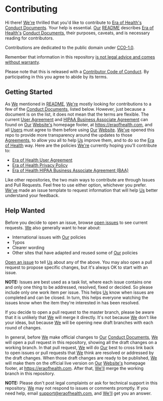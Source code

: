 # Contributing

Hi there! [We're](terminology.md#era-of-health) thrilled that you'd like to contribute to [Era of Health's](terminology.md#era-of-health) [Conduct Documents](terminology.md#conduct-documents). Your help is essential. [Our](terminology.md#era-of-health) [README](README.md) describes [Era of Health's](terminology.md#era-of-health) [Conduct Documents](terminology.md#conduct-documents), their purposes, caveats, and is necessary reading for contributors.

Contributions are dedicated to the public domain under [CC0-1.0](LICENSE.md).

Remember that information in this repository [is not legal advice and comes without warranty](README.md#disclaimer).

Please note that this is released with a [Contributor Code of Conduct](https://www.contributor-covenant.org/version/1/4/code-of-conduct). By participating in this you agree to abide by its terms.

## Getting Started

As [We](terminology.md#era-of-health) mentioned in [README](README.md), [We're](terminology.md#era-of-health) mostly looking for contributions to a few of the [Conduct Documents](terminology.md#conduct-documents), listed below. However, just because a document is on the list, it does not mean that the terms are flexible. The current [User Agreement](user-agreement.md) and [HIPAA Business Associate Agreement](hipaa-baa.md) can found on [Our](terminology.md#era-of-health) [Website's](terminology.md#website) homepage footer, at https://eraofhealth.com, and all [Users](terminology.md#users) must agree to them before using [Our](terminology.md#era-of-health) [Website](terminology.md#website). [We've](terminology.md#era-of-health) opened this repo to provide more transparency around the updates to those [Agreements](terminology.md#agreement), to allow you all to help [Us](terminology.md#era-of-health) improve them, and to do so the [Era of Health](terminology.md#era-of-health) way. Here are the policies [We're](terminology.md#era-of-health) currently hoping you'll contribute to:

* [Era of Health User Agreement](https://eraofhealth.com/user-agreement)
* [Era of Health Privacy Policy](https://eraofhealth.com/privacy-policy)
* [Era of Health HIPAA Business Associate Agreement (BAA)](https://eraofhealth.com/HIPPA-BAA)

Like other repositories, the two main ways to contribute are through Issues and Pull Requests. Feel free to use either option, whichever you prefer. [We've](terminology.md#era-of-health) made an issue template to request information that will help [Us](terminology.md#era-of-health) better understand your feedback.

## Help Wanted

Before you decide to open an issue, browse [open issues](https://github.com/eraofhealth/conduct/issues) to see current requests. [We](terminology.md#era-of-health) also generally want to hear about:

* International issues with [Our](terminology.md#era-of-health) policies
* Typos
* Clearer wording
* Other sites that have adapted and reused some of [Our](terminology.md#era-of-health) policies

[Open an issue](https://github.com/eraofhealth/conduct/issues/new) to tell [Us](terminology.md#era-of-health) about any of the above. You may also open a pull request to propose specific changes, but it's always OK to start with an issue.

**NOTE:** Issues are best used as a task list, where each issue contains one and only one thing to be addressed, resolved, fixed or decided. So please include only one work item per issue. This helps [Us](terminology.md#era-of-health) know when issues are completed and can be closed. In turn, this helps everyone watching the issues know when the item they're interested in has been resolved.

If you decide to open a pull request to the master branch, please be aware that it is unlikely that [We](terminology.md#era-of-health) will merge it directly. It's not because [We](terminology.md#era-of-health) don't like your ideas, but because [We](terminology.md#era-of-health) will be opening new draft branches with each round of changes.

In general, before [We](terminology.md#era-of-health) make official changes to [Our](terminology.md#era-of-health) [Conduct Documents](terminology.md#conduct-documents), [We](terminology.md#era-of-health) will open a pull request in this repository, showing all the draft changes on a working branch. In that pull request, [We](terminology.md#era-of-health) will do [Our](terminology.md#era-of-health) best to cross link back to open issues or pull requests that [We](terminology.md#era-of-health) think are resolved or addressed by the draft changes. When those draft changes are ready to be published, [We](terminology.md#era-of-health) will make them on the official live version on [Our](terminology.md#era-of-health) [Website's](terminology.md#website) homepage footer, at https://eraofhealth.com. After that, [We'll](terminology.md#era-of-health) merge the working branch in this repository.

**NOTE:** Please don't post legal complaints or ask for technical support in this repository. [We](terminology.md#era-of-health) may not respond to issues or comments promptly. If you need help, email support@eraofhealth.com, and [We'll](terminology.md#era-of-health) get you an answer.
